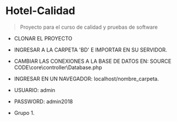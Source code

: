 # Hotel-Calidad
> Proyecto para el curso de calidad y pruebas de software
* CLONAR EL PROYECTO
* INGRESAR A LA CARPETA 'BD' E IMPORTAR EN SU SERVIDOR.
* CAMBIAR LAS CONEXIONES A LA BASE DE DATOS EN: SOURCE CODE\core\controller\Database.php
* INGRESAR EN UN NAVEGADOR: localhost/nombre_carpeta.
* USUARIO: admin
* PASSWORD: admin2018

* Grupo 1.
